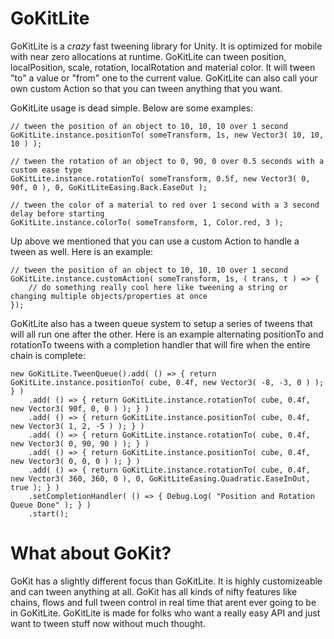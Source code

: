 GoKitLite
=========

GoKitLite is a *crazy* fast tweening library for Unity. It is optimized for mobile with near zero allocations at runtime. GoKitLite can tween position, localPosition, scale, rotation, localRotation and material color. It will tween "to" a value or "from" one to the current value. GoKitLite can also call your own custom Action so that you can tween anything that you want.

GoKitLite usage is dead simple. Below are some examples:

    // tween the position of an object to 10, 10, 10 over 1 second
    GoKitLite.instance.positionTo( someTransform, 1s, new Vector3( 10, 10, 10 ) );

    // tween the rotation of an object to 0, 90, 0 over 0.5 seconds with a custom ease type
    GoKitLite.instance.rotationTo( someTransform, 0.5f, new Vector3( 0, 90f, 0 ), 0, GoKitLiteEasing.Back.EaseOut );

    // tween the color of a material to red over 1 second with a 3 second delay before starting
    GoKitLite.instance.colorTo( someTransform, 1, Color.red, 3 );

Up above we mentioned that you can use a custom Action to handle a tween as well. Here is an example:

    // tween the position of an object to 10, 10, 10 over 1 second
    GoKitLite.instance.customAction( someTransform, 1s, ( trans, t ) => {
        // do something really cool here like tweening a string or changing multiple objects/properties at once
    });

GoKitLite also has a tween queue system to setup a series of tweens that will all run one after the other. Here is an example alternating positionTo and rotationTo tweens with a completion handler that will fire when the entire chain is complete:

    new GoKitLite.TweenQueue().add( () => { return GoKitLite.instance.positionTo( cube, 0.4f, new Vector3( -8, -3, 0 ) ); } )
    	.add( () => { return GoKitLite.instance.rotationTo( cube, 0.4f, new Vector3( 90f, 0, 0 ) ); } )
    	.add( () => { return GoKitLite.instance.positionTo( cube, 0.4f, new Vector3( 1, 2, -5 ) ); } )
    	.add( () => { return GoKitLite.instance.rotationTo( cube, 0.4f, new Vector3( 0, 90, 90 ) ); } )
    	.add( () => { return GoKitLite.instance.positionTo( cube, 0.4f, new Vector3( 0, 0, 0 ) ); } )
    	.add( () => { return GoKitLite.instance.rotationTo( cube, 0.4f, new Vector3( 360, 360, 0 ), 0, GoKitLiteEasing.Quadratic.EaseInOut, true ); } )
    	.setCompletionHandler( () => { Debug.Log( "Position and Rotation Queue Done" ); } )
    	.start();


What about GoKit?
=========

GoKit has a slightly different focus than GoKitLite. It is highly customizeable and can tween anything at all. GoKit has all kinds of nifty features like chains, flows and full tween control in real time that arent ever going to be in GoKitLite. GoKitLite is made for folks who want a really easy API and just want to tween stuff now without much thought.
